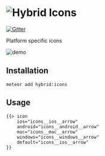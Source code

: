 # ![Hybrid](http://i.imgur.com/jUDMlbO.png) Icons

[![Gitter](https://badges.gitter.im/Join%20Chat.svg)](https://gitter.im/meteorhybrid/platform?utm_source=badge&utm_medium=badge&utm_campaign=pr-badge)

Platform specific icons

![demo](http://i.imgur.com/WaxGg1M.png)

## Installation
```
meteor add hybrid:icons
```

## Usage
```
{{> icon 
    ios="icons__ios__arrow"
    android="icons__android__arrow"
    mac="icons__mac__arrow"
    windows="icons__windows__arrow"
    default="icons__ios__arrow"
}}
```
